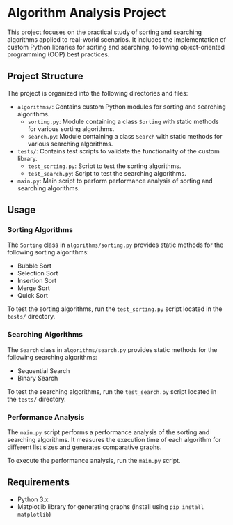 # Algorithm Analysis Project

This project focuses on the practical study of sorting and searching algorithms applied to real-world scenarios. It includes the implementation of custom Python libraries for sorting and searching, following object-oriented programming (OOP) best practices.

## Project Structure

The project is organized into the following directories and files:

- `algorithms/`: Contains custom Python modules for sorting and searching algorithms.
  - `sorting.py`: Module containing a class `Sorting` with static methods for various sorting algorithms.
  - `search.py`: Module containing a class `Search` with static methods for various searching algorithms.
- `tests/`: Contains test scripts to validate the functionality of the custom library.
  - `test_sorting.py`: Script to test the sorting algorithms.
  - `test_search.py`: Script to test the searching algorithms.
- `main.py`: Main script to perform performance analysis of sorting and searching algorithms.

## Usage

### Sorting Algorithms

The `Sorting` class in `algorithms/sorting.py` provides static methods for the following sorting algorithms:

- Bubble Sort
- Selection Sort
- Insertion Sort
- Merge Sort
- Quick Sort

To test the sorting algorithms, run the `test_sorting.py` script located in the `tests/` directory.

### Searching Algorithms

The `Search` class in `algorithms/search.py` provides static methods for the following searching algorithms:

- Sequential Search
- Binary Search

To test the searching algorithms, run the `test_search.py` script located in the `tests/` directory.

### Performance Analysis

The `main.py` script performs a performance analysis of the sorting and searching algorithms. It measures the execution time of each algorithm for different list sizes and generates comparative graphs.

To execute the performance analysis, run the `main.py` script.

## Requirements

- Python 3.x
- Matplotlib library for generating graphs (install using `pip install matplotlib`)
